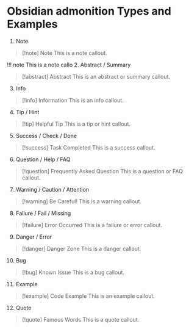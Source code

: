 
# Obsidian admonition Types and Examples

1. Note
> [!note] Note
> This is a note callout.


!!! note
    This is a note callo
2. Abstract / Summary
> [!abstract] Abstract
> This is an abstract or summary callout.

3. Info
> [!info] Information
> This is an info callout.

4. Tip / Hint
> [!tip] Helpful Tip
> This is a tip or hint callout.

5. Success / Check / Done
> [!success] Task Completed
> This is a success callout.

6. Question / Help / FAQ
> [!question] Frequently Asked Question
> This is a question or FAQ callout.

7. Warning / Caution / Attention
> [!warning] Be Careful!
> This is a warning callout.

8. Failure / Fail / Missing
> [!failure] Error Occurred
> This is a failure or error callout.

9. Danger / Error
> [!danger] Danger Zone
> This is a danger callout.

10. Bug
> [!bug] Known Issue
> This is a bug callout.

11. Example
> [!example] Code Example
> This is an example callout.

12. Quote
> [!quote] Famous Words
> This is a quote callout.

